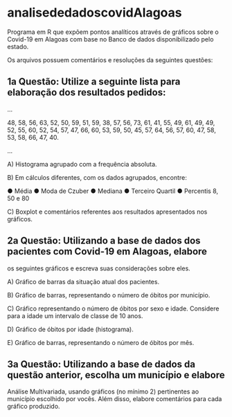 # analisededadoscovidAlagoas
Programa em R que expõem pontos analíticos através de gráficos sobre o Covid-19 em Alagoas com base no Banco de dados disponibilizado pelo estado.

Os arquivos possuem comentários e resoluções da seguintes questões:

## 1a Questão: Utilize a seguinte lista para elaboração dos resultados pedidos:

...

48, 58, 56, 63, 52, 50, 59, 51, 59, 38, 57, 56, 73, 61, 41, 55, 49, 61, 49, 49, 52, 55, 60, 52, 54,
57, 47, 66, 60, 53, 59, 50, 45, 57, 64, 56, 57, 60, 47, 58, 53, 58, 66, 47, 40.

...

A) Histograma agrupado com a frequência absoluta.

B) Em cálculos diferentes, com os dados agrupados, encontre:

● Média
● Moda de Czuber
● Mediana
● Terceiro Quartil
● Percentis 8, 50 e 80

C) Boxplot e comentários referentes aos resultados apresentados nos gráficos.

## 2a Questão: Utilizando a base de dados dos pacientes com Covid-19 em Alagoas, elabore
os seguintes gráficos e escreva suas considerações sobre eles.

A) Gráfico de barras da situação atual dos pacientes.

B) Gráfico de barras, representando o número de óbitos por município.

C) Gráfico representando o número de óbitos por sexo e idade. Considere para a
idade um intervalo de classe de 10 anos.

D) Gráfico de óbitos por idade (histograma).

E) Gráfico de barras, representando o número de óbitos por mês.

## 3a Questão: Utilizando a base de dados da questão anterior, escolha um município e elabore
Análise Multivariada, usando gráficos (no mínimo 2) pertinentes ao município escolhido por
vocês. Além disso, elabore comentários para cada gráfico produzido.
